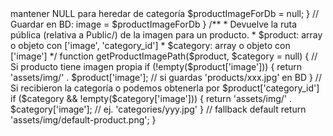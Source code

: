 <?php
<?php
// ruta absoluta para guardar
$imgFolder = __DIR__ . '/../../Public/Assets/img/products';

if ($_SERVER['REQUEST_METHOD'] === 'POST') {
    // otros campos...
    $categoryId = $_POST['category_id'] ?? null;

    // manejar imagen subida (usar saveUploadedImage helper)
    if (isset($_FILES['image']) && $_FILES['image']['error'] !== UPLOAD_ERR_NO_FILE) {
        $res = saveUploadedImage($_FILES['image'], $imgFolder);
        if ($res['success']) {
            $productImageForDb = 'products/' . $res['filename'];
        } else {
            // manejar error (opcional)
            $productImageForDb = null; // o conservar old si editando
        }
    } else {
        // No subió imagen -> mantener NULL para heredar de categoría
        $productImageForDb = null;
    }

    // Guardar en BD: image = $productImageForDb
}




/**
 * Devuelve la ruta pública (relativa a Public/) de la imagen para un producto.
 * $product: array o objeto con ['image', 'category_id']
 * $category: array o objeto con ['image']
 */
function getProductImagePath($product, $category = null) {
    // Si producto tiene imagen propia
    if (!empty($product['image'])) {
        return 'assets/img/' . $product['image']; // si guardas 'products/xxx.jpg' en BD
    }

    // Si recibieron la categoría o podemos obtenerla por $product['category_id']
    if ($category && !empty($category['image'])) {
        return 'assets/img/' . $category['image']; // ej. 'categories/yyy.jpg'
    }

    // fallback default
    return 'assets/img/default-product.png';
}